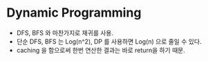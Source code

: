 
# Dynamic Programming
* DFS, BFS 와 마찬가지로 재귀를 사용.
* 단순 DFS, BFS 는 Log(n^2), DP 를 사용하면 Log(n) 으로 줄일 수 있다.
* caching 을 함으로써 한번 연산한 결과는 바로 return을 하기 때문.
